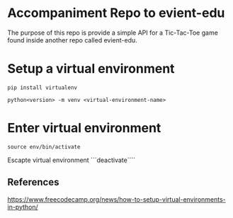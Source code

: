 # Accompaniment Repo to evient-edu

The purpose of this repo is provide a simple API for a Tic-Tac-Toe game found inside another repo called evient-edu.

# Setup a virtual environment
```pip install virtualenv```

```python<version> -m venv <virtual-environment-name>```

# Enter virtual environment

```source env/bin/activate```

Escapte virtual environment
```deactivate````

## References

https://www.freecodecamp.org/news/how-to-setup-virtual-environments-in-python/
